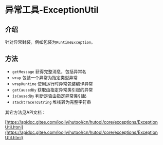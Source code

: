 异常工具-ExceptionUtil
===

## 介绍

针对异常封装，例如包装为`RuntimeException`。

## 方法

- `getMessage` 获得完整消息，包括异常名
- `wrap` 包装一个异常为指定类型异常
- `wrapRuntime` 使用运行时异常包装编译异常
- `getCausedBy` 获取由指定异常类引起的异常
- `isCausedBy` 判断是否由指定异常类引起
- `stacktraceToString` 堆栈转为完整字符串

其它方法见API文档：

[https://apidoc.gitee.com/loolly/hutool/cn/hutool/core/exceptions/ExceptionUtil.html](https://apidoc.gitee.com/loolly/hutool/cn/hutool/core/exceptions/ExceptionUtil.html)

